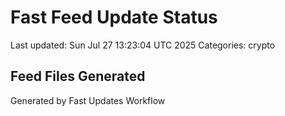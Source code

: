 # Fast Feed Update Status
Last updated: Sun Jul 27 13:23:04 UTC 2025
Categories: crypto

## Feed Files Generated

Generated by Fast Updates Workflow
